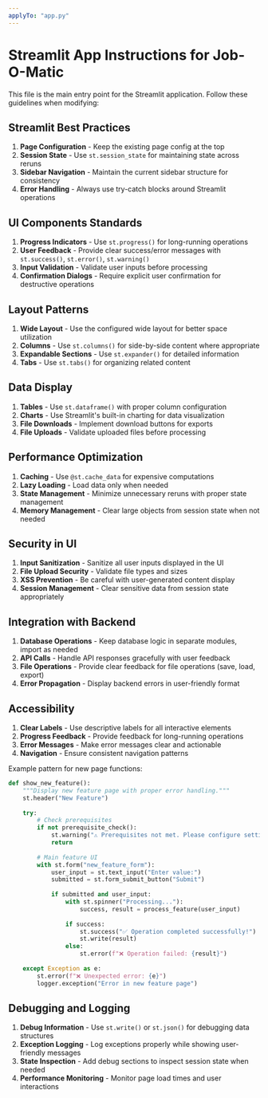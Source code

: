 ```yaml
---
applyTo: "app.py"
---
```


# Streamlit App Instructions for Job-O-Matic

This file is the main entry point for the Streamlit application. Follow these guidelines when modifying:

## Streamlit Best Practices

1. **Page Configuration** - Keep the existing page config at the top
2. **Session State** - Use `st.session_state` for maintaining state across reruns
3. **Sidebar Navigation** - Maintain the current sidebar structure for consistency
4. **Error Handling** - Always use try-catch blocks around Streamlit operations

## UI Components Standards

1. **Progress Indicators** - Use `st.progress()` for long-running operations
2. **User Feedback** - Provide clear success/error messages with `st.success()`, `st.error()`, `st.warning()`
3. **Input Validation** - Validate user inputs before processing
4. **Confirmation Dialogs** - Require explicit user confirmation for destructive operations

## Layout Patterns

1. **Wide Layout** - Use the configured wide layout for better space utilization
2. **Columns** - Use `st.columns()` for side-by-side content where appropriate
3. **Expandable Sections** - Use `st.expander()` for detailed information
4. **Tabs** - Use `st.tabs()` for organizing related content

## Data Display

1. **Tables** - Use `st.dataframe()` with proper column configuration
2. **Charts** - Use Streamlit's built-in charting for data visualization
3. **File Downloads** - Implement download buttons for exports
4. **File Uploads** - Validate uploaded files before processing

## Performance Optimization

1. **Caching** - Use `@st.cache_data` for expensive computations
2. **Lazy Loading** - Load data only when needed
3. **State Management** - Minimize unnecessary reruns with proper state management
4. **Memory Management** - Clear large objects from session state when not needed

## Security in UI

1. **Input Sanitization** - Sanitize all user inputs displayed in the UI
2. **File Upload Security** - Validate file types and sizes
3. **XSS Prevention** - Be careful with user-generated content display
4. **Session Management** - Clear sensitive data from session state appropriately

## Integration with Backend

1. **Database Operations** - Keep database logic in separate modules, import as needed
2. **API Calls** - Handle API responses gracefully with user feedback
3. **File Operations** - Provide clear feedback for file operations (save, load, export)
4. **Error Propagation** - Display backend errors in user-friendly format

## Accessibility

1. **Clear Labels** - Use descriptive labels for all interactive elements
2. **Progress Feedback** - Provide feedback for long-running operations
3. **Error Messages** - Make error messages clear and actionable
4. **Navigation** - Ensure consistent navigation patterns

Example pattern for new page functions:
```python
def show_new_feature():
    """Display new feature page with proper error handling."""
    st.header("New Feature")
    
    try:
        # Check prerequisites
        if not prerequisite_check():
            st.warning("⚠️ Prerequisites not met. Please configure settings first.")
            return
        
        # Main feature UI
        with st.form("new_feature_form"):
            user_input = st.text_input("Enter value:")
            submitted = st.form_submit_button("Submit")
            
            if submitted and user_input:
                with st.spinner("Processing..."):
                    success, result = process_feature(user_input)
                    
                if success:
                    st.success("✅ Operation completed successfully!")
                    st.write(result)
                else:
                    st.error(f"❌ Operation failed: {result}")
                    
    except Exception as e:
        st.error(f"❌ Unexpected error: {e}")
        logger.exception("Error in new feature page")
```

## Debugging and Logging

1. **Debug Information** - Use `st.write()` or `st.json()` for debugging data structures
2. **Exception Logging** - Log exceptions properly while showing user-friendly messages
3. **State Inspection** - Add debug sections to inspect session state when needed
4. **Performance Monitoring** - Monitor page load times and user interactions